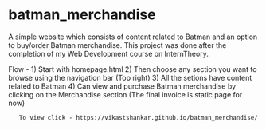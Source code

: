 # batman_merchandise
A simple website which consists of content related to Batman and an option to buy/order Batman merchandise.
This project was done after the completion of my Web Development course on InternTheory.

Flow - 1) Start with homepage.html
       2) Then choose any section you want to browse using the navigation bar (Top right)
       3) All the setions have content related to Batman
       4) Can view and purchase Batman merchandise by clicking on the Merchandise section (The final invoice is static page for now)
       
       To view click - https://vikastshankar.github.io/batman_merchandise/
